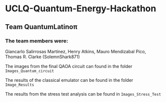# UCLQ-Quantum-Energy-Hackathon

## Team QuantumLatinoπ

### Τhe team members were:

Giancarlo Salirrosas Martínez,
Henry Atkins, 
Mauro Mendizabal Pico, 
Thomas R. Clarke (SolemnShark871)


The images from the final QAOA circuit can found in the folder `Images_Quantum_circuit`

The results of the classical emulator can be found in the folder `Image_Results`

The results from the stress test analysis can be found in `Images_Stress_Test`


